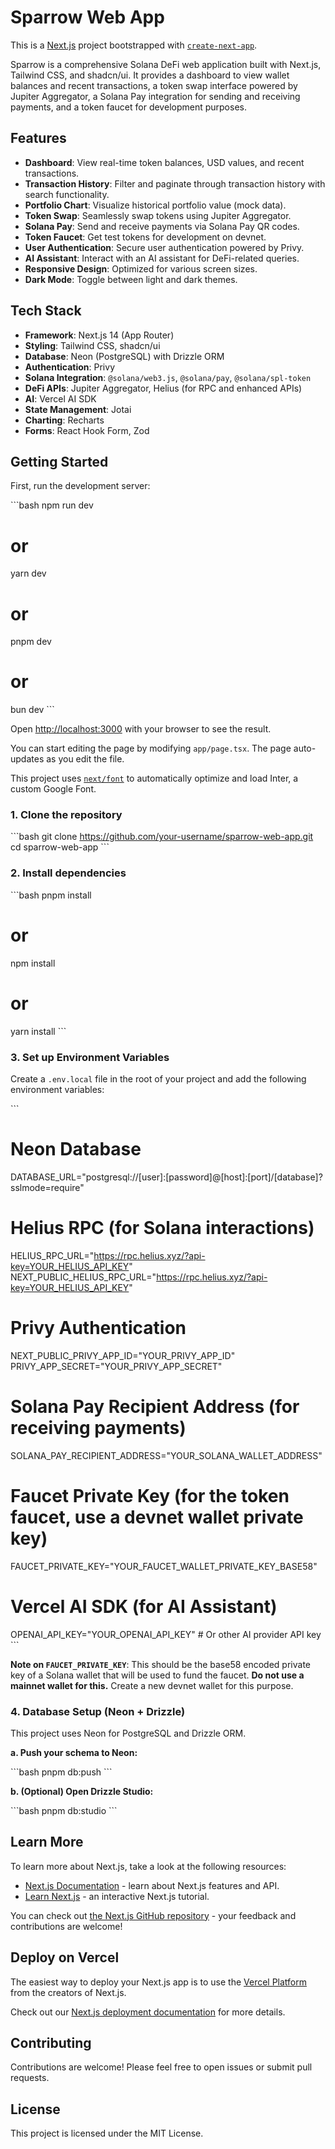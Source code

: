 # Sparrow Web App

This is a [Next.js](https://nextjs.org/) project bootstrapped with [`create-next-app`](https://github.com/vercel/next.js/tree/canary/packages/create-next-app).

Sparrow is a comprehensive Solana DeFi web application built with Next.js, Tailwind CSS, and shadcn/ui. It provides a dashboard to view wallet balances and recent transactions, a token swap interface powered by Jupiter Aggregator, a Solana Pay integration for sending and receiving payments, and a token faucet for development purposes.

## Features

- **Dashboard**: View real-time token balances, USD values, and recent transactions.
- **Transaction History**: Filter and paginate through transaction history with search functionality.
- **Portfolio Chart**: Visualize historical portfolio value (mock data).
- **Token Swap**: Seamlessly swap tokens using Jupiter Aggregator.
- **Solana Pay**: Send and receive payments via Solana Pay QR codes.
- **Token Faucet**: Get test tokens for development on devnet.
- **User Authentication**: Secure user authentication powered by Privy.
- **AI Assistant**: Interact with an AI assistant for DeFi-related queries.
- **Responsive Design**: Optimized for various screen sizes.
- **Dark Mode**: Toggle between light and dark themes.

## Tech Stack

- **Framework**: Next.js 14 (App Router)
- **Styling**: Tailwind CSS, shadcn/ui
- **Database**: Neon (PostgreSQL) with Drizzle ORM
- **Authentication**: Privy
- **Solana Integration**: `@solana/web3.js`, `@solana/pay`, `@solana/spl-token`
- **DeFi APIs**: Jupiter Aggregator, Helius (for RPC and enhanced APIs)
- **AI**: Vercel AI SDK
- **State Management**: Jotai
- **Charting**: Recharts
- **Forms**: React Hook Form, Zod

## Getting Started

First, run the development server:

\`\`\`bash
npm run dev
# or
yarn dev
# or
pnpm dev
# or
bun dev
\`\`\`

Open [http://localhost:3000](http://localhost:3000) with your browser to see the result.

You can start editing the page by modifying `app/page.tsx`. The page auto-updates as you edit the file.

This project uses [`next/font`](https://nextjs.org/docs/basic-features/font-optimization) to automatically optimize and load Inter, a custom Google Font.

### 1. Clone the repository

\`\`\`bash
git clone https://github.com/your-username/sparrow-web-app.git
cd sparrow-web-app
\`\`\`

### 2. Install dependencies

\`\`\`bash
pnpm install
# or
npm install
# or
yarn install
\`\`\`

### 3. Set up Environment Variables

Create a `.env.local` file in the root of your project and add the following environment variables:

\`\`\`
# Neon Database
DATABASE_URL="postgresql://[user]:[password]@[host]:[port]/[database]?sslmode=require"

# Helius RPC (for Solana interactions)
HELIUS_RPC_URL="https://rpc.helius.xyz/?api-key=YOUR_HELIUS_API_KEY"
NEXT_PUBLIC_HELIUS_RPC_URL="https://rpc.helius.xyz/?api-key=YOUR_HELIUS_API_KEY"

# Privy Authentication
NEXT_PUBLIC_PRIVY_APP_ID="YOUR_PRIVY_APP_ID"
PRIVY_APP_SECRET="YOUR_PRIVY_APP_SECRET"

# Solana Pay Recipient Address (for receiving payments)
SOLANA_PAY_RECIPIENT_ADDRESS="YOUR_SOLANA_WALLET_ADDRESS"

# Faucet Private Key (for the token faucet, use a devnet wallet private key)
FAUCET_PRIVATE_KEY="YOUR_FAUCET_WALLET_PRIVATE_KEY_BASE58"

# Vercel AI SDK (for AI Assistant)
OPENAI_API_KEY="YOUR_OPENAI_API_KEY" # Or other AI provider API key
\`\`\`

**Note on `FAUCET_PRIVATE_KEY`**: This should be the base58 encoded private key of a Solana wallet that will be used to fund the faucet. **Do not use a mainnet wallet for this.** Create a new devnet wallet for this purpose.

### 4. Database Setup (Neon + Drizzle)

This project uses Neon for PostgreSQL and Drizzle ORM.

**a. Push your schema to Neon:**

\`\`\`bash
pnpm db:push
\`\`\`

**b. (Optional) Open Drizzle Studio:**

\`\`\`bash
pnpm db:studio
\`\`\`

## Learn More

To learn more about Next.js, take a look at the following resources:

- [Next.js Documentation](https://nextjs.org/docs) - learn about Next.js features and API.
- [Learn Next.js](https://nextjs.org/learn) - an interactive Next.js tutorial.

You can check out [the Next.js GitHub repository](https://github.com/vercel/next.js/) - your feedback and contributions are welcome!

## Deploy on Vercel

The easiest way to deploy your Next.js app is to use the [Vercel Platform](https://vercel.com/new?utm_medium=default-template&filter=next.js&utm_source=create-next-app&utm_campaign=create-next-app-readme) from the creators of Next.js.

Check out our [Next.js deployment documentation](https://nextjs.org/docs/deployment) for more details.

## Contributing

Contributions are welcome! Please feel free to open issues or submit pull requests.

## License

This project is licensed under the MIT License.
